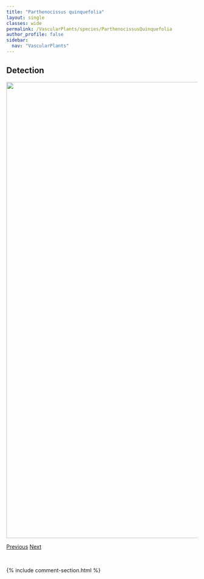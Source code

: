 ```yaml
---
title: "Parthenocissus quinquefolia"
layout: single
classes: wide
permalink: /VascularPlants/species/ParthenocissusQuinquefolia
author_profile: false
sidebar:
  nav: "VascularPlants"
---
```


<h2>Detection</h2>

<a href="https://drive.google.com/uc?export=view&id=11anwXQQizVLkGnlomDawVHq-kXTVJfqi">
<img src="https://drive.google.com/uc?export=view&id=11anwXQQizVLkGnlomDawVHq-kXTVJfqi" height = "1200" width = "800">
</a>


<a href="/DevelopmentWebsite/VascularPlants/species/Parthenocissus" class="pagination--pager" title="Parthenocissus">Previous</a> <a href="/DevelopmentWebsite/VascularPlants/species/PascopyrumSmithii" class="pagination--pager" title="Western Wheatgrass">Next</a>

<p>&nbsp;</p>

{% include comment-section.html %}
